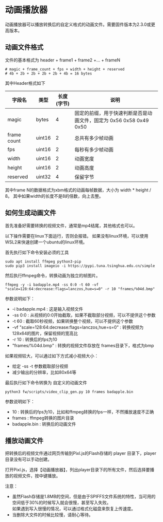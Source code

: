 # 动画播放器

动画播放器可以播放转换后的自定义格式的动画文件。需要固件版本为2.3.0或更高版本。


## 动画文件格式 

文件的基本格式为 header + frame1 + frame2 +... + frameN

    # magic + frame_count + fps + width + height + reserved
    # 4b + 2b + 2b + 2b + 2b + 4b = 16 bytes

其中Header格式如下 

| 字段名 | 类型 | 长度(字节) | 说明 |
| ---- | ----- |---- | ---- |
| magic  | bytes | 4  |  固定的前缀，用于快速判断是否是动画文件，固定为 0x56 0x58 0x49 0x50 |
| frame count | uint16 | 2 | 总共有多少帧动画 |
| fps | uint16 | 2 | 每秒有多少帧动画 | 
| width   | uint16 | 2 | 动画宽度 |
| height   | uint16 | 2 | 动画高度 |
| reserved   | uint32 | 4 | 保留字节 |

其中frame N的数据格式为xbm格式的动画每帧数据，大小为 width * height / 8。
其中如果width的长度不是8的倍数，向上去整。

## 如何生成动画文件


首先准备好需要转换的视频文件，通常是mp4结尾，其他格式也可以。

以下操作需要在linux下面运行，否则会报错。
如果没有linux环境，可以使用WSL2来快速创建一个ubuntu的linux环境。

首先执行如下命令安装必须的工具 

```
sudo apt install ffmpeg python3-pip
sudo pip3 install imageio -i https://pypi.tuna.tsinghua.edu.cn/simple
```

然后执行ffmpeg命令，转换动画为独立的帧图片。
```
ffmpeg -y -i badapple.mp4 -ss 0:0 -t 60 -vf "scale=128:64:decrease:flags=lanczos,hue=s=0" -r 10 "frames/%04d.bmp"
```
参数说明如下：

* -i badapple.mp4 : 这是输入视频文件
* -ss 0:0 : 从视频的0:0开始截取，如果不截取部分视频，可以不提供这个参数
* -t 60 : 截取60秒视频，如果转换整个视频，可以不提供这个参数 
* -vf "scale=128:64:decrease:flags=lanczos,hue=s=0" : 转换视频为128x64的图片，保留视频的宽高比
* -r 10 : 转换后的fps为10
* "frames/%04d.bmp" : 转换的视频文件存放在 frames目录下，格式为bmp

如果视频较大，可以通过如下方式减小视频大小：

* 给定 -ss -t 参数截取部分视频
* 减少输出的分辨率，比如80x64等

最后执行如下命令转换为 自定义的动画文件 

```
python3 fw/scripts/video_clip_gen.py 10 frames badapple.bin 
```
参数说明如下：

* 10 : 转换后的fps为10，比如和ffmpeg转换的fps一样，不然播放速度不正确
* frames : ffmpeg转换的图片目录
* badapple.bin : 转换后的动画文件

## 播放动画文件

把转换后的视频文件通过网页传输到Pixl.js的Flash存储的 player 目录下，player目录没有可以手动创建。

打开Pixl.js，选择【动画播放器】，列出player目录下的所有文件，然后选择要播放的视频文件，按中键播放。

注意：

* 虽然Flash存储是1.8MB的空间，但是由于SPIFFS文件系统的特性，当可用的空间低于30%的时候写入就会很慢，甚至写入失败。 <br />
  如果遇到写入很慢的情况，可以通过格式化磁盘来恢复上传速度。
* 当删除大文件的时候比较慢，请耐心等待。

